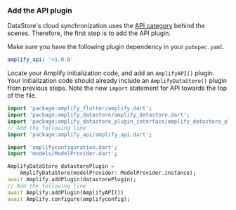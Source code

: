 ### Add the API plugin

DataStore's cloud synchronization uses the [API category](~/lib/graphqlapi/getting-started.md) behind the scenes. Therefore, the first step is to add the API plugin.

Make sure you have the following plugin dependency in your `pubspec.yaml`.

```yaml
amplify_api: '<1.0.0'
```

Locate your Amplify initialization code, and add an `AmplifyAPI()` plugin. Your initialization code should already include an `AmplifyDataStore()` plugin from previous steps. Note the new `import` statement for API towards the top of the file.

```dart
import 'package:amplify_flutter/amplify.dart';
import 'package:amplify_datastore/amplify_datastore.dart';
import 'package:amplify_datastore_plugin_interface/amplify_datastore_plugin_interface.dart';
// Add the following line
import 'package:amplify_api/amplify_api.dart';

import 'amplifyconfiguration.dart';
import 'models/ModelProvider.dart';
```

```dart
AmplifyDataStore datastorePlugin =
    AmplifyDataStore(modelProvider: ModelProvider.instance);
await Amplify.addPlugin(datastorePlugin);
// Add the following line
await Amplify.addPlugin(AmplifyAPI())
await Amplify.configure(amplifyconfig);
```
